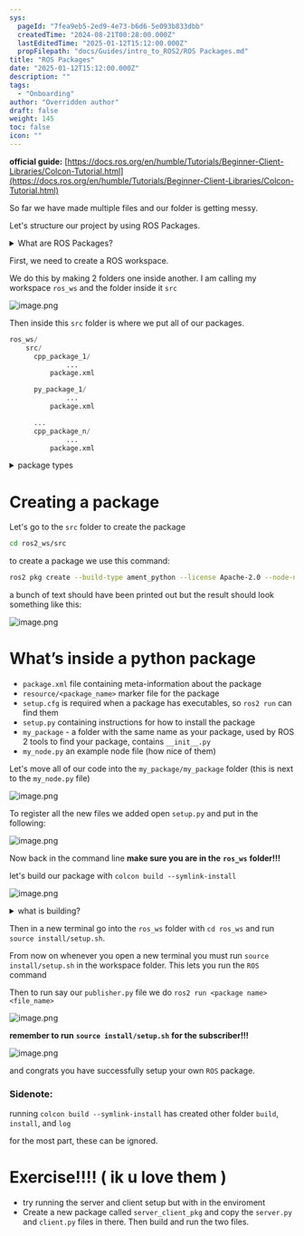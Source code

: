 ```yaml
---
sys:
  pageId: "7fea9eb5-2ed9-4e73-b6d6-5e093b833dbb"
  createdTime: "2024-08-21T00:28:00.000Z"
  lastEditedTime: "2025-01-12T15:12:00.000Z"
  propFilepath: "docs/Guides/intro_to_ROS2/ROS Packages.md"
title: "ROS Packages"
date: "2025-01-12T15:12:00.000Z"
description: ""
tags:
  - "Onboarding"
author: "Overridden author"
draft: false
weight: 145
toc: false
icon: ""
---
```


**official guide:** [https://docs.ros.org/en/humble/Tutorials/Beginner-Client-Libraries/Colcon-Tutorial.html](https://docs.ros.org/en/humble/Tutorials/Beginner-Client-Libraries/Colcon-Tutorial.html)

So far we have made multiple files and our folder is getting messy.

Let's structure our project by using ROS Packages.

<details>

<summary>What are ROS Packages?</summary>

ROS Packages are, as the name implies, packages of code that are highly sharable between ROS developers.

They consist of a folder, `package.xml` file, and source code

```python
      cpp_package_1/
		      ... imagine much code files here ..
          package.xml
```

</details>

First, we need to create a ROS workspace.

We do this by making 2 folders one inside another. I am calling my workspace `ros_ws` and the folder inside it `src`

![image.png](https://prod-files-secure.s3.us-west-2.amazonaws.com/d518164a-d88e-44d1-a4ee-3adb3bd8bce0/70706947-fd18-4537-a67b-e12946812d31/image.png?X-Amz-Algorithm=AWS4-HMAC-SHA256&X-Amz-Content-Sha256=UNSIGNED-PAYLOAD&X-Amz-Credential=ASIAZI2LB4667XOSIFLW%2F20250624%2Fus-west-2%2Fs3%2Faws4_request&X-Amz-Date=20250624T041930Z&X-Amz-Expires=3600&X-Amz-Security-Token=IQoJb3JpZ2luX2VjECwaCXVzLXdlc3QtMiJHMEUCIBifVn%2BkWQ47rsktJPgjc3sTmm%2FRqyxNRvpLlQ4wyXQWAiEAr6t8KSBLOS8dV0FdHDgbjz2f1%2FD7D42QS%2FnDEOWF6UEq%2FwMIJRAAGgw2Mzc0MjMxODM4MDUiDICXqOUrVEn3E9cd8yrcA69OlxD2GpZ9M768%2B0ZetHw%2BOcSt%2BvtlE8lDyjnaE3i582DAcA2gHB%2B70mNqb77NCPwTunaLAYl7Ci832YGc46cS%2FaW8LKUnnJrpPRpnz6EQpT2YivQ45Md7DQE4qpiPq%2FdLGvnrIyvUyUNoJV2cXrCd%2BZQABGCbx1dW4deO0tntIxKqu4PzXsoVR2KyZrlyuTiwWEU2YDpceXBqQGjf3gGR2iPwY4RvXVLcTP0gNzRcLoMa%2FhFtZiO1epb8BE%2BX6DKIGHc5HdaBBzkD285JePO%2FIbzX%2FeINEmqB2XvMODnVi7NFktv4mf2jY%2BuXnYzs3JC7QJmZNxOeCH8EWG2XMmoZLKXtwRpKJWMQYW%2Bc1Zt9nUBeFCLHWDJ8xWCXWGgGJdCw40IUQYmPXk4%2FrctazfYoUR06qhojfAmJodsSqXT7vNNgGi5GcjZMifcsBFKAKdXoXVQAz40pABOjW5KCAvHFZdTsInNAIOTv1OF9feR5FaaumcbrRiZT96JDc29Wo7zcUhtV3%2Bpvl%2F0uRTMa3vJHlRWa8eqJTWg2JmSdYeFaO3dQzMcETUeIKGjwJNa3QNDB2jnJgcEgxr%2BeLsunE4gwvVhg3ct%2BMp%2BzOm6s3IOd7Vjnt0Zpg2fMP%2BFzMMLN6MIGOqUBLp%2FmiTCV104T%2FgFJa06cvg5l45kdLfUe3BZD76CkAd2y2kE5KnfPsbA083fpXqC5NUf%2Bz8ZBANPUSEMdfdPhZSzg%2Fbswq3sXGSL50MZ3sOJt55t%2Fc6lyLy2JS2BuRdiED7bY6rfYn9FtrHOuyE32XUkRtVWdiHwu8UzWLMhj%2BprBPynehTDrIl1%2BQ%2B%2BiumggEhU6XDTfohrgCbRRl%2FHvUsWldk%2FA&X-Amz-Signature=1bea078b1dbf820137270f1529b7bfd13e339e326b26f234cea34cbd0ab9714d&X-Amz-SignedHeaders=host&x-amz-checksum-mode=ENABLED&x-id=GetObject)

Then inside this `src` folder is where we put all of our packages.

```python
ros_ws/
    src/
      cpp_package_1/
		      ...
          package.xml

      py_package_1/
		      ...
          package.xml

      ...
      cpp_package_n/
		      ...
          package.xml

```

<details>

<summary>package types</summary>

packages can be either `C++` or python.

the intern file structure is different for each but for this guide we will stick to creating python packages

</details>

# Creating a package

Let's go to the `src` folder to create the package

```bash
cd ros2_ws/src
```

to create a package we use this command:

```bash
ros2 pkg create --build-type ament_python --license Apache-2.0 --node-name my_node my_package
```

a bunch of text should have been printed out but the result should look something like this:

![image.png](https://prod-files-secure.s3.us-west-2.amazonaws.com/d518164a-d88e-44d1-a4ee-3adb3bd8bce0/e6cf1e3f-8512-4a3e-b131-079f800bf3e8/image.png?X-Amz-Algorithm=AWS4-HMAC-SHA256&X-Amz-Content-Sha256=UNSIGNED-PAYLOAD&X-Amz-Credential=ASIAZI2LB4667XOSIFLW%2F20250624%2Fus-west-2%2Fs3%2Faws4_request&X-Amz-Date=20250624T041930Z&X-Amz-Expires=3600&X-Amz-Security-Token=IQoJb3JpZ2luX2VjECwaCXVzLXdlc3QtMiJHMEUCIBifVn%2BkWQ47rsktJPgjc3sTmm%2FRqyxNRvpLlQ4wyXQWAiEAr6t8KSBLOS8dV0FdHDgbjz2f1%2FD7D42QS%2FnDEOWF6UEq%2FwMIJRAAGgw2Mzc0MjMxODM4MDUiDICXqOUrVEn3E9cd8yrcA69OlxD2GpZ9M768%2B0ZetHw%2BOcSt%2BvtlE8lDyjnaE3i582DAcA2gHB%2B70mNqb77NCPwTunaLAYl7Ci832YGc46cS%2FaW8LKUnnJrpPRpnz6EQpT2YivQ45Md7DQE4qpiPq%2FdLGvnrIyvUyUNoJV2cXrCd%2BZQABGCbx1dW4deO0tntIxKqu4PzXsoVR2KyZrlyuTiwWEU2YDpceXBqQGjf3gGR2iPwY4RvXVLcTP0gNzRcLoMa%2FhFtZiO1epb8BE%2BX6DKIGHc5HdaBBzkD285JePO%2FIbzX%2FeINEmqB2XvMODnVi7NFktv4mf2jY%2BuXnYzs3JC7QJmZNxOeCH8EWG2XMmoZLKXtwRpKJWMQYW%2Bc1Zt9nUBeFCLHWDJ8xWCXWGgGJdCw40IUQYmPXk4%2FrctazfYoUR06qhojfAmJodsSqXT7vNNgGi5GcjZMifcsBFKAKdXoXVQAz40pABOjW5KCAvHFZdTsInNAIOTv1OF9feR5FaaumcbrRiZT96JDc29Wo7zcUhtV3%2Bpvl%2F0uRTMa3vJHlRWa8eqJTWg2JmSdYeFaO3dQzMcETUeIKGjwJNa3QNDB2jnJgcEgxr%2BeLsunE4gwvVhg3ct%2BMp%2BzOm6s3IOd7Vjnt0Zpg2fMP%2BFzMMLN6MIGOqUBLp%2FmiTCV104T%2FgFJa06cvg5l45kdLfUe3BZD76CkAd2y2kE5KnfPsbA083fpXqC5NUf%2Bz8ZBANPUSEMdfdPhZSzg%2Fbswq3sXGSL50MZ3sOJt55t%2Fc6lyLy2JS2BuRdiED7bY6rfYn9FtrHOuyE32XUkRtVWdiHwu8UzWLMhj%2BprBPynehTDrIl1%2BQ%2B%2BiumggEhU6XDTfohrgCbRRl%2FHvUsWldk%2FA&X-Amz-Signature=625db81a83dc7e2e3ef3dc424c9bf49aa87deb0dbf884799595034b4bf782cde&X-Amz-SignedHeaders=host&x-amz-checksum-mode=ENABLED&x-id=GetObject)

# What’s inside a python package

- `package.xml` file containing meta-information about the package
- `resource/<package_name>` marker file for the package
- `setup.cfg` is required when a package has executables, so `ros2 run` can find them
- `setup.py` containing instructions for how to install the package
- `my_package` - a folder with the same name as your package, used by ROS 2 tools to find your package, contains `__init__.py`
- `my_node.py` an example node file (how nice of them)

Let's move all of our code into the `my_package/my_package` folder (this is next to the `my_node.py` file)

![image.png](https://prod-files-secure.s3.us-west-2.amazonaws.com/d518164a-d88e-44d1-a4ee-3adb3bd8bce0/9ce58f11-0da9-4d3e-b86d-506a9685d378/image.png?X-Amz-Algorithm=AWS4-HMAC-SHA256&X-Amz-Content-Sha256=UNSIGNED-PAYLOAD&X-Amz-Credential=ASIAZI2LB4667XOSIFLW%2F20250624%2Fus-west-2%2Fs3%2Faws4_request&X-Amz-Date=20250624T041930Z&X-Amz-Expires=3600&X-Amz-Security-Token=IQoJb3JpZ2luX2VjECwaCXVzLXdlc3QtMiJHMEUCIBifVn%2BkWQ47rsktJPgjc3sTmm%2FRqyxNRvpLlQ4wyXQWAiEAr6t8KSBLOS8dV0FdHDgbjz2f1%2FD7D42QS%2FnDEOWF6UEq%2FwMIJRAAGgw2Mzc0MjMxODM4MDUiDICXqOUrVEn3E9cd8yrcA69OlxD2GpZ9M768%2B0ZetHw%2BOcSt%2BvtlE8lDyjnaE3i582DAcA2gHB%2B70mNqb77NCPwTunaLAYl7Ci832YGc46cS%2FaW8LKUnnJrpPRpnz6EQpT2YivQ45Md7DQE4qpiPq%2FdLGvnrIyvUyUNoJV2cXrCd%2BZQABGCbx1dW4deO0tntIxKqu4PzXsoVR2KyZrlyuTiwWEU2YDpceXBqQGjf3gGR2iPwY4RvXVLcTP0gNzRcLoMa%2FhFtZiO1epb8BE%2BX6DKIGHc5HdaBBzkD285JePO%2FIbzX%2FeINEmqB2XvMODnVi7NFktv4mf2jY%2BuXnYzs3JC7QJmZNxOeCH8EWG2XMmoZLKXtwRpKJWMQYW%2Bc1Zt9nUBeFCLHWDJ8xWCXWGgGJdCw40IUQYmPXk4%2FrctazfYoUR06qhojfAmJodsSqXT7vNNgGi5GcjZMifcsBFKAKdXoXVQAz40pABOjW5KCAvHFZdTsInNAIOTv1OF9feR5FaaumcbrRiZT96JDc29Wo7zcUhtV3%2Bpvl%2F0uRTMa3vJHlRWa8eqJTWg2JmSdYeFaO3dQzMcETUeIKGjwJNa3QNDB2jnJgcEgxr%2BeLsunE4gwvVhg3ct%2BMp%2BzOm6s3IOd7Vjnt0Zpg2fMP%2BFzMMLN6MIGOqUBLp%2FmiTCV104T%2FgFJa06cvg5l45kdLfUe3BZD76CkAd2y2kE5KnfPsbA083fpXqC5NUf%2Bz8ZBANPUSEMdfdPhZSzg%2Fbswq3sXGSL50MZ3sOJt55t%2Fc6lyLy2JS2BuRdiED7bY6rfYn9FtrHOuyE32XUkRtVWdiHwu8UzWLMhj%2BprBPynehTDrIl1%2BQ%2B%2BiumggEhU6XDTfohrgCbRRl%2FHvUsWldk%2FA&X-Amz-Signature=f201b3fc62316dcdd13cf9e389ccda684da8a8437a5bf91abd35e37a3ea0ffb6&X-Amz-SignedHeaders=host&x-amz-checksum-mode=ENABLED&x-id=GetObject)

To register all the new files we added open `setup.py` and put in the following:

![image.png](https://prod-files-secure.s3.us-west-2.amazonaws.com/d518164a-d88e-44d1-a4ee-3adb3bd8bce0/1cd7c262-4cae-4496-9d75-c178537d24a2/image.png?X-Amz-Algorithm=AWS4-HMAC-SHA256&X-Amz-Content-Sha256=UNSIGNED-PAYLOAD&X-Amz-Credential=ASIAZI2LB4667XOSIFLW%2F20250624%2Fus-west-2%2Fs3%2Faws4_request&X-Amz-Date=20250624T041930Z&X-Amz-Expires=3600&X-Amz-Security-Token=IQoJb3JpZ2luX2VjECwaCXVzLXdlc3QtMiJHMEUCIBifVn%2BkWQ47rsktJPgjc3sTmm%2FRqyxNRvpLlQ4wyXQWAiEAr6t8KSBLOS8dV0FdHDgbjz2f1%2FD7D42QS%2FnDEOWF6UEq%2FwMIJRAAGgw2Mzc0MjMxODM4MDUiDICXqOUrVEn3E9cd8yrcA69OlxD2GpZ9M768%2B0ZetHw%2BOcSt%2BvtlE8lDyjnaE3i582DAcA2gHB%2B70mNqb77NCPwTunaLAYl7Ci832YGc46cS%2FaW8LKUnnJrpPRpnz6EQpT2YivQ45Md7DQE4qpiPq%2FdLGvnrIyvUyUNoJV2cXrCd%2BZQABGCbx1dW4deO0tntIxKqu4PzXsoVR2KyZrlyuTiwWEU2YDpceXBqQGjf3gGR2iPwY4RvXVLcTP0gNzRcLoMa%2FhFtZiO1epb8BE%2BX6DKIGHc5HdaBBzkD285JePO%2FIbzX%2FeINEmqB2XvMODnVi7NFktv4mf2jY%2BuXnYzs3JC7QJmZNxOeCH8EWG2XMmoZLKXtwRpKJWMQYW%2Bc1Zt9nUBeFCLHWDJ8xWCXWGgGJdCw40IUQYmPXk4%2FrctazfYoUR06qhojfAmJodsSqXT7vNNgGi5GcjZMifcsBFKAKdXoXVQAz40pABOjW5KCAvHFZdTsInNAIOTv1OF9feR5FaaumcbrRiZT96JDc29Wo7zcUhtV3%2Bpvl%2F0uRTMa3vJHlRWa8eqJTWg2JmSdYeFaO3dQzMcETUeIKGjwJNa3QNDB2jnJgcEgxr%2BeLsunE4gwvVhg3ct%2BMp%2BzOm6s3IOd7Vjnt0Zpg2fMP%2BFzMMLN6MIGOqUBLp%2FmiTCV104T%2FgFJa06cvg5l45kdLfUe3BZD76CkAd2y2kE5KnfPsbA083fpXqC5NUf%2Bz8ZBANPUSEMdfdPhZSzg%2Fbswq3sXGSL50MZ3sOJt55t%2Fc6lyLy2JS2BuRdiED7bY6rfYn9FtrHOuyE32XUkRtVWdiHwu8UzWLMhj%2BprBPynehTDrIl1%2BQ%2B%2BiumggEhU6XDTfohrgCbRRl%2FHvUsWldk%2FA&X-Amz-Signature=954172c7f64ea1a7a1fadd615b74d4e2a8f65473341f6cc77139da0c85d44ea8&X-Amz-SignedHeaders=host&x-amz-checksum-mode=ENABLED&x-id=GetObject)

Now back in the command line **make sure you are in the** **`ros_ws`** **folder!!!**

let's build our package with `colcon build --symlink-install`

![image.png](https://prod-files-secure.s3.us-west-2.amazonaws.com/d518164a-d88e-44d1-a4ee-3adb3bd8bce0/2f2a0d27-b173-48fd-b189-5f5c0ce65619/image.png?X-Amz-Algorithm=AWS4-HMAC-SHA256&X-Amz-Content-Sha256=UNSIGNED-PAYLOAD&X-Amz-Credential=ASIAZI2LB4667XOSIFLW%2F20250624%2Fus-west-2%2Fs3%2Faws4_request&X-Amz-Date=20250624T041930Z&X-Amz-Expires=3600&X-Amz-Security-Token=IQoJb3JpZ2luX2VjECwaCXVzLXdlc3QtMiJHMEUCIBifVn%2BkWQ47rsktJPgjc3sTmm%2FRqyxNRvpLlQ4wyXQWAiEAr6t8KSBLOS8dV0FdHDgbjz2f1%2FD7D42QS%2FnDEOWF6UEq%2FwMIJRAAGgw2Mzc0MjMxODM4MDUiDICXqOUrVEn3E9cd8yrcA69OlxD2GpZ9M768%2B0ZetHw%2BOcSt%2BvtlE8lDyjnaE3i582DAcA2gHB%2B70mNqb77NCPwTunaLAYl7Ci832YGc46cS%2FaW8LKUnnJrpPRpnz6EQpT2YivQ45Md7DQE4qpiPq%2FdLGvnrIyvUyUNoJV2cXrCd%2BZQABGCbx1dW4deO0tntIxKqu4PzXsoVR2KyZrlyuTiwWEU2YDpceXBqQGjf3gGR2iPwY4RvXVLcTP0gNzRcLoMa%2FhFtZiO1epb8BE%2BX6DKIGHc5HdaBBzkD285JePO%2FIbzX%2FeINEmqB2XvMODnVi7NFktv4mf2jY%2BuXnYzs3JC7QJmZNxOeCH8EWG2XMmoZLKXtwRpKJWMQYW%2Bc1Zt9nUBeFCLHWDJ8xWCXWGgGJdCw40IUQYmPXk4%2FrctazfYoUR06qhojfAmJodsSqXT7vNNgGi5GcjZMifcsBFKAKdXoXVQAz40pABOjW5KCAvHFZdTsInNAIOTv1OF9feR5FaaumcbrRiZT96JDc29Wo7zcUhtV3%2Bpvl%2F0uRTMa3vJHlRWa8eqJTWg2JmSdYeFaO3dQzMcETUeIKGjwJNa3QNDB2jnJgcEgxr%2BeLsunE4gwvVhg3ct%2BMp%2BzOm6s3IOd7Vjnt0Zpg2fMP%2BFzMMLN6MIGOqUBLp%2FmiTCV104T%2FgFJa06cvg5l45kdLfUe3BZD76CkAd2y2kE5KnfPsbA083fpXqC5NUf%2Bz8ZBANPUSEMdfdPhZSzg%2Fbswq3sXGSL50MZ3sOJt55t%2Fc6lyLy2JS2BuRdiED7bY6rfYn9FtrHOuyE32XUkRtVWdiHwu8UzWLMhj%2BprBPynehTDrIl1%2BQ%2B%2BiumggEhU6XDTfohrgCbRRl%2FHvUsWldk%2FA&X-Amz-Signature=4d88bd32d781b3363d9098ed220b285877faeaa5f2d18a97019b937d902f26e5&X-Amz-SignedHeaders=host&x-amz-checksum-mode=ENABLED&x-id=GetObject)

<details>

<summary>what is building?</summary>

if you are a CS major at Rose-Hulman you will learn the answer to this in CSSE132

but TLDR; is it combines all the code files into one program that can be run easily 

</details>

Then in a new terminal go into the `ros_ws` folder with `cd ros_ws` and run `source install/setup.sh`. 

From now on whenever you open a new terminal you must run `source install/setup.sh` in the workspace folder. This lets you run the `ROS` command

Then to run say our `publisher.py` file we do `ros2 run <package name> <file_name>`

![image.png](https://prod-files-secure.s3.us-west-2.amazonaws.com/d518164a-d88e-44d1-a4ee-3adb3bd8bce0/4f4b1219-3a44-4632-aa0a-ce3471699f59/image.png?X-Amz-Algorithm=AWS4-HMAC-SHA256&X-Amz-Content-Sha256=UNSIGNED-PAYLOAD&X-Amz-Credential=ASIAZI2LB4667XOSIFLW%2F20250624%2Fus-west-2%2Fs3%2Faws4_request&X-Amz-Date=20250624T041930Z&X-Amz-Expires=3600&X-Amz-Security-Token=IQoJb3JpZ2luX2VjECwaCXVzLXdlc3QtMiJHMEUCIBifVn%2BkWQ47rsktJPgjc3sTmm%2FRqyxNRvpLlQ4wyXQWAiEAr6t8KSBLOS8dV0FdHDgbjz2f1%2FD7D42QS%2FnDEOWF6UEq%2FwMIJRAAGgw2Mzc0MjMxODM4MDUiDICXqOUrVEn3E9cd8yrcA69OlxD2GpZ9M768%2B0ZetHw%2BOcSt%2BvtlE8lDyjnaE3i582DAcA2gHB%2B70mNqb77NCPwTunaLAYl7Ci832YGc46cS%2FaW8LKUnnJrpPRpnz6EQpT2YivQ45Md7DQE4qpiPq%2FdLGvnrIyvUyUNoJV2cXrCd%2BZQABGCbx1dW4deO0tntIxKqu4PzXsoVR2KyZrlyuTiwWEU2YDpceXBqQGjf3gGR2iPwY4RvXVLcTP0gNzRcLoMa%2FhFtZiO1epb8BE%2BX6DKIGHc5HdaBBzkD285JePO%2FIbzX%2FeINEmqB2XvMODnVi7NFktv4mf2jY%2BuXnYzs3JC7QJmZNxOeCH8EWG2XMmoZLKXtwRpKJWMQYW%2Bc1Zt9nUBeFCLHWDJ8xWCXWGgGJdCw40IUQYmPXk4%2FrctazfYoUR06qhojfAmJodsSqXT7vNNgGi5GcjZMifcsBFKAKdXoXVQAz40pABOjW5KCAvHFZdTsInNAIOTv1OF9feR5FaaumcbrRiZT96JDc29Wo7zcUhtV3%2Bpvl%2F0uRTMa3vJHlRWa8eqJTWg2JmSdYeFaO3dQzMcETUeIKGjwJNa3QNDB2jnJgcEgxr%2BeLsunE4gwvVhg3ct%2BMp%2BzOm6s3IOd7Vjnt0Zpg2fMP%2BFzMMLN6MIGOqUBLp%2FmiTCV104T%2FgFJa06cvg5l45kdLfUe3BZD76CkAd2y2kE5KnfPsbA083fpXqC5NUf%2Bz8ZBANPUSEMdfdPhZSzg%2Fbswq3sXGSL50MZ3sOJt55t%2Fc6lyLy2JS2BuRdiED7bY6rfYn9FtrHOuyE32XUkRtVWdiHwu8UzWLMhj%2BprBPynehTDrIl1%2BQ%2B%2BiumggEhU6XDTfohrgCbRRl%2FHvUsWldk%2FA&X-Amz-Signature=8b0e620eee7d26aa09acbce47074323e27ab1b6080118f0cb5c88357334f75f4&X-Amz-SignedHeaders=host&x-amz-checksum-mode=ENABLED&x-id=GetObject)

**remember to run** **`source install/setup.sh`** **for the subscriber!!!**

![image.png](https://prod-files-secure.s3.us-west-2.amazonaws.com/d518164a-d88e-44d1-a4ee-3adb3bd8bce0/02121119-dad4-49ec-8356-c956108b4243/image.png?X-Amz-Algorithm=AWS4-HMAC-SHA256&X-Amz-Content-Sha256=UNSIGNED-PAYLOAD&X-Amz-Credential=ASIAZI2LB4667XOSIFLW%2F20250624%2Fus-west-2%2Fs3%2Faws4_request&X-Amz-Date=20250624T041930Z&X-Amz-Expires=3600&X-Amz-Security-Token=IQoJb3JpZ2luX2VjECwaCXVzLXdlc3QtMiJHMEUCIBifVn%2BkWQ47rsktJPgjc3sTmm%2FRqyxNRvpLlQ4wyXQWAiEAr6t8KSBLOS8dV0FdHDgbjz2f1%2FD7D42QS%2FnDEOWF6UEq%2FwMIJRAAGgw2Mzc0MjMxODM4MDUiDICXqOUrVEn3E9cd8yrcA69OlxD2GpZ9M768%2B0ZetHw%2BOcSt%2BvtlE8lDyjnaE3i582DAcA2gHB%2B70mNqb77NCPwTunaLAYl7Ci832YGc46cS%2FaW8LKUnnJrpPRpnz6EQpT2YivQ45Md7DQE4qpiPq%2FdLGvnrIyvUyUNoJV2cXrCd%2BZQABGCbx1dW4deO0tntIxKqu4PzXsoVR2KyZrlyuTiwWEU2YDpceXBqQGjf3gGR2iPwY4RvXVLcTP0gNzRcLoMa%2FhFtZiO1epb8BE%2BX6DKIGHc5HdaBBzkD285JePO%2FIbzX%2FeINEmqB2XvMODnVi7NFktv4mf2jY%2BuXnYzs3JC7QJmZNxOeCH8EWG2XMmoZLKXtwRpKJWMQYW%2Bc1Zt9nUBeFCLHWDJ8xWCXWGgGJdCw40IUQYmPXk4%2FrctazfYoUR06qhojfAmJodsSqXT7vNNgGi5GcjZMifcsBFKAKdXoXVQAz40pABOjW5KCAvHFZdTsInNAIOTv1OF9feR5FaaumcbrRiZT96JDc29Wo7zcUhtV3%2Bpvl%2F0uRTMa3vJHlRWa8eqJTWg2JmSdYeFaO3dQzMcETUeIKGjwJNa3QNDB2jnJgcEgxr%2BeLsunE4gwvVhg3ct%2BMp%2BzOm6s3IOd7Vjnt0Zpg2fMP%2BFzMMLN6MIGOqUBLp%2FmiTCV104T%2FgFJa06cvg5l45kdLfUe3BZD76CkAd2y2kE5KnfPsbA083fpXqC5NUf%2Bz8ZBANPUSEMdfdPhZSzg%2Fbswq3sXGSL50MZ3sOJt55t%2Fc6lyLy2JS2BuRdiED7bY6rfYn9FtrHOuyE32XUkRtVWdiHwu8UzWLMhj%2BprBPynehTDrIl1%2BQ%2B%2BiumggEhU6XDTfohrgCbRRl%2FHvUsWldk%2FA&X-Amz-Signature=aba9de9fbb0b06ada2b7bdc02ef31b5239187014a086833db098ee7e7a45ef08&X-Amz-SignedHeaders=host&x-amz-checksum-mode=ENABLED&x-id=GetObject)

and congrats you have successfully setup your own `ROS` package.

### Sidenote:

running `colcon build --symlink-install` has created other folder `build`, `install`, and `log`

for the most part, these can be ignored.

# Exercise!!!! ( ik u love them )

- try running the server and client setup but with in the enviroment
- Create a new package called `server_client_pkg` and copy the `server.py` and `client.py` files in there. Then build and run the two files.
